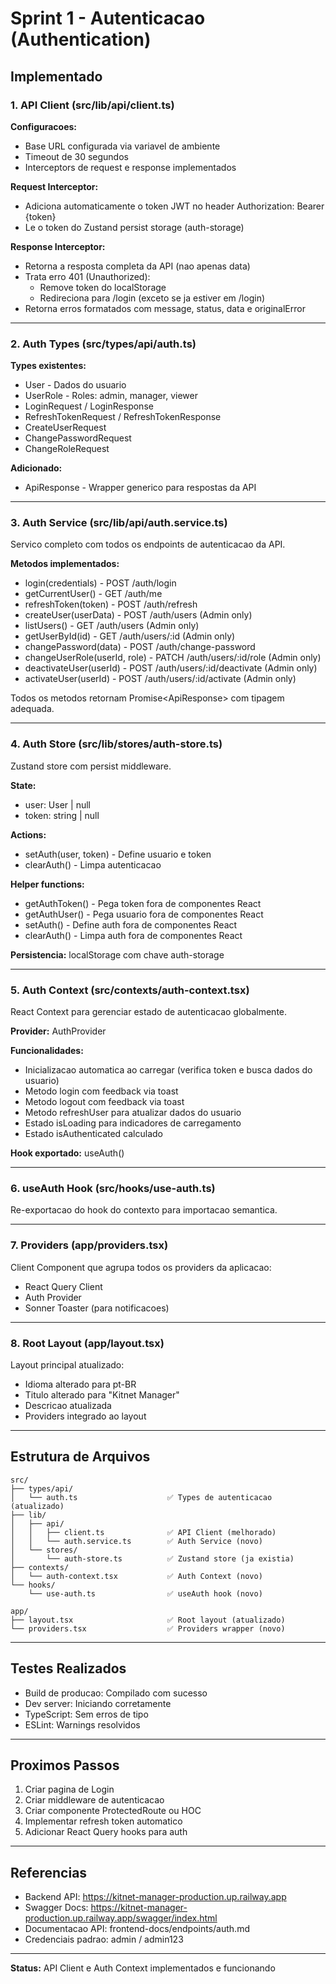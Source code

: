 # Sprint 1 - Autenticacao (Authentication)

## Implementado

### 1. API Client (src/lib/api/client.ts)

**Configuracoes:**
- Base URL configurada via variavel de ambiente
- Timeout de 30 segundos
- Interceptors de request e response implementados

**Request Interceptor:**
- Adiciona automaticamente o token JWT no header Authorization: Bearer {token}
- Le o token do Zustand persist storage (auth-storage)

**Response Interceptor:**
- Retorna a resposta completa da API (nao apenas data)
- Trata erro 401 (Unauthorized):
  - Remove token do localStorage
  - Redireciona para /login (exceto se ja estiver em /login)
- Retorna erros formatados com message, status, data e originalError

---

### 2. Auth Types (src/types/api/auth.ts)

**Types existentes:**
- User - Dados do usuario
- UserRole - Roles: admin, manager, viewer
- LoginRequest / LoginResponse
- RefreshTokenRequest / RefreshTokenResponse
- CreateUserRequest
- ChangePasswordRequest
- ChangeRoleRequest

**Adicionado:**
- ApiResponse<T> - Wrapper generico para respostas da API

---

### 3. Auth Service (src/lib/api/auth.service.ts)

Servico completo com todos os endpoints de autenticacao da API.

**Metodos implementados:**
- login(credentials) - POST /auth/login
- getCurrentUser() - GET /auth/me
- refreshToken(token) - POST /auth/refresh
- createUser(userData) - POST /auth/users (Admin only)
- listUsers() - GET /auth/users (Admin only)
- getUserById(id) - GET /auth/users/:id (Admin only)
- changePassword(data) - POST /auth/change-password
- changeUserRole(userId, role) - PATCH /auth/users/:id/role (Admin only)
- deactivateUser(userId) - POST /auth/users/:id/deactivate (Admin only)
- activateUser(userId) - POST /auth/users/:id/activate (Admin only)

Todos os metodos retornam Promise<ApiResponse<T>> com tipagem adequada.

---

### 4. Auth Store (src/lib/stores/auth-store.ts)

Zustand store com persist middleware.

**State:**
- user: User | null
- token: string | null

**Actions:**
- setAuth(user, token) - Define usuario e token
- clearAuth() - Limpa autenticacao

**Helper functions:**
- getAuthToken() - Pega token fora de componentes React
- getAuthUser() - Pega usuario fora de componentes React
- setAuth() - Define auth fora de componentes React
- clearAuth() - Limpa auth fora de componentes React

**Persistencia:** localStorage com chave auth-storage

---

### 5. Auth Context (src/contexts/auth-context.tsx)

React Context para gerenciar estado de autenticacao globalmente.

**Provider:** AuthProvider

**Funcionalidades:**
- Inicializacao automatica ao carregar (verifica token e busca dados do usuario)
- Metodo login com feedback via toast
- Metodo logout com feedback via toast
- Metodo refreshUser para atualizar dados do usuario
- Estado isLoading para indicadores de carregamento
- Estado isAuthenticated calculado

**Hook exportado:** useAuth()

---

### 6. useAuth Hook (src/hooks/use-auth.ts)

Re-exportacao do hook do contexto para importacao semantica.

---

### 7. Providers (app/providers.tsx)

Client Component que agrupa todos os providers da aplicacao:
- React Query Client
- Auth Provider
- Sonner Toaster (para notificacoes)

---

### 8. Root Layout (app/layout.tsx)

Layout principal atualizado:
- Idioma alterado para pt-BR
- Titulo alterado para "Kitnet Manager"
- Descricao atualizada
- Providers integrado ao layout

---

## Estrutura de Arquivos

```
src/
├── types/api/
│   └── auth.ts                    ✅ Types de autenticacao (atualizado)
├── lib/
│   ├── api/
│   │   ├── client.ts              ✅ API Client (melhorado)
│   │   └── auth.service.ts        ✅ Auth Service (novo)
│   └── stores/
│       └── auth-store.ts          ✅ Zustand store (ja existia)
├── contexts/
│   └── auth-context.tsx           ✅ Auth Context (novo)
└── hooks/
    └── use-auth.ts                ✅ useAuth hook (novo)

app/
├── layout.tsx                     ✅ Root layout (atualizado)
└── providers.tsx                  ✅ Providers wrapper (novo)
```

---

## Testes Realizados

- Build de producao: Compilado com sucesso
- Dev server: Iniciando corretamente
- TypeScript: Sem erros de tipo
- ESLint: Warnings resolvidos

---

## Proximos Passos

1. Criar pagina de Login
2. Criar middleware de autenticacao
3. Criar componente ProtectedRoute ou HOC
4. Implementar refresh token automatico
5. Adicionar React Query hooks para auth

---

## Referencias

- Backend API: https://kitnet-manager-production.up.railway.app
- Swagger Docs: https://kitnet-manager-production.up.railway.app/swagger/index.html
- Documentacao API: frontend-docs/endpoints/auth.md
- Credenciais padrao: admin / admin123

---

**Status:** API Client e Auth Context implementados e funcionando
